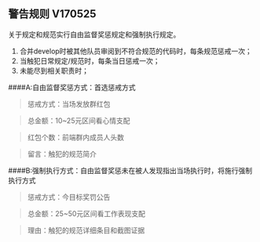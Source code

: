 ## 警告规则 V170525

关于规定和规范实行自由监督奖惩规定和强制执行规定。

1. 合并develop时被其他队员审阅到不符合规范的代码时，每条规范惩戒一次；
2. 当触犯日常规定/规范时，每条当日惩戒一次；
3. 未能尽到相关职责时；

####A:自由监督奖惩方式：首选惩戒方式

> 惩戒方式：当场发放群红包

> 总金额：10~25元区间看心情支配

> 红包个数：前端群内成员人头数

> 留言：触犯的规范简介


####B:强制执行方式：自由监督奖惩未在被人发现指出当场执行时，将施行强制执行方式

> 惩戒方式：今目标奖罚公告

> 总金额：25~50元区间看工作表现支配

> 理由：触犯的规范详细条目和截图证据

